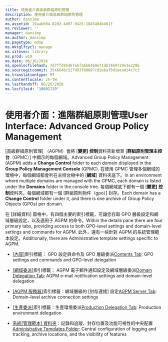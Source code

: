 ```yaml
---
title: 使用者介面高級群組原則管理
description: 使用者介面高級群組原則管理
author: dansimp
ms.assetid: 19aab694-8283-4d97-9425-1845404b461f
ms.reviewer: ''
manager: dansimp
ms.author: dansimp
ms.pagetype: mdop
ms.mktglfcycl: manage
ms.sitesec: library
ms.prod: w10
ms.date: 06/16/2016
ms.openlocfilehash: 7d7ffd95467ebfa6b6469e71db7469729e3e229b
ms.sourcegitcommit: 354664bc527d93f80687cd2eba70d1eea024c7c3
ms.translationtype: MT
ms.contentlocale: zh-TW
ms.lasthandoff: 06/26/2020
ms.locfileid: "10801729"
---
```

# <span data-ttu-id="85651-103">使用者介面：進階群組原則管理</span><span class="sxs-lookup"><span data-stu-id="85651-103">User Interface: Advanced Group Policy Management</span></span>


<span data-ttu-id="85651-104">[高級群組原則管理] （AGPM）會將 [**變更] 控制**資料夾新增至 [**群組原則管理主控台**（GPMC）] 中顯示的每個網域。</span><span class="sxs-lookup"><span data-stu-id="85651-104">Advanced Group Policy Management (AGPM) adds a **Change Control** folder to each domain displayed in the **Group Policy Management Console** (GPMC).</span></span> <span data-ttu-id="85651-105">在使用 GPMC 管理多個網域的環境中，每個網域都會列在主控台樹中的 [**網域**] 資料夾底下。</span><span class="sxs-lookup"><span data-stu-id="85651-105">In an environment where multiple domains are managed with the GPMC, each domain is listed under the **Domains** folder in the console tree.</span></span> <span data-ttu-id="85651-106">每個網域底下都有一個 [**變更] 控制**資料夾，每個網域都有一個 [群組原則物件（gpo）] 封存。</span><span class="sxs-lookup"><span data-stu-id="85651-106">Each domain has a **Change Control** folder under it, and there is one archive of Group Policy Objects (GPOs) per domain.</span></span>

<span data-ttu-id="85651-107">在 [詳細資料] 窗格中，有四個主要的索引標籤，可讓您存取 GPO 層級設定和網域層級設定，以及適用于 AGPM 的命令。</span><span class="sxs-lookup"><span data-stu-id="85651-107">Within the details pane there are four primary tabs, providing access to both GPO-level settings and domain-level settings and commands for AGPM.</span></span> <span data-ttu-id="85651-108">此外，還有一些針對 AGPM 的系統管理範本設定。</span><span class="sxs-lookup"><span data-stu-id="85651-108">Additionally, there are Administrative template settings specific to AGPM.</span></span>

-   <span data-ttu-id="85651-109">[[內容]](contents-tab-agpm30ops.md)索引標籤： GPO 設定與命令及 GPO 層級委派</span><span class="sxs-lookup"><span data-stu-id="85651-109">[Contents Tab](contents-tab-agpm30ops.md): GPO settings and commands and GPO-level delegation</span></span>

-   <span data-ttu-id="85651-110">[[網域委派]](domain-delegation-tab-agpm30ops.md)索引標籤： AGPM 電子郵件通知設定及網域層級委派</span><span class="sxs-lookup"><span data-stu-id="85651-110">[Domain Delegation Tab](domain-delegation-tab-agpm30ops.md): AGPM e-mail notification settings and domain-level delegation</span></span>

-   <span data-ttu-id="85651-111">[ [AGPM 服務器]](agpm-server-tab-agpm30ops.md)索引標籤：網域層級的 [封存連接] 設定</span><span class="sxs-lookup"><span data-stu-id="85651-111">[AGPM Server Tab](agpm-server-tab-agpm30ops.md): Domain-level archive connection settings</span></span>

-   <span data-ttu-id="85651-112">[[生產委派]](production-delegation-tab-agpm30ops.md)索引標籤：生產環境委派</span><span class="sxs-lookup"><span data-stu-id="85651-112">[Production Delegation Tab](production-delegation-tab-agpm30ops.md): Production environment delegation</span></span>

-   <span data-ttu-id="85651-113">[系統[管理範本] 資料夾](administrative-templates-folder-agpm30ops.md)：記錄和追蹤、封存位置及功能可視性的中央配置</span><span class="sxs-lookup"><span data-stu-id="85651-113">[Administrative Templates Folder](administrative-templates-folder-agpm30ops.md): Central configuration of logging and tracking, archive locations, and the visibility of features</span></span>

 

 





